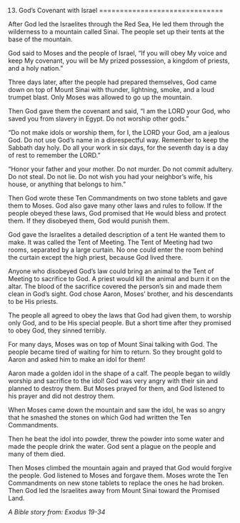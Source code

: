 13. God’s Covenant with Israel
==============================

After God led the Israelites through the Red Sea, He led them through
the wilderness to a mountain called Sinai. The people set up their tents
at the base of the mountain.

God said to Moses and the people of Israel, “If you will obey My voice
and keep My covenant, you will be My prized possession, a kingdom of
priests, and a holy nation.”

Three days later, after the people had prepared themselves, God came
down on top of Mount Sinai with thunder, lightning, smoke, and a loud
trumpet blast. Only Moses was allowed to go up the mountain.

Then God gave them the covenant and said, “I am the LORD your God, who
saved you from slavery in Egypt. Do not worship other gods.”

“Do not make idols or worship them, for I, the LORD your God, am a
jealous God. Do not use God’s name in a disrespectful way. Remember to
keep the Sabbath day holy. Do all your work in six days, for the seventh
day is a day of rest to remember the LORD.”

“Honor your father and your mother. Do not murder. Do not commit
adultery. Do not steal. Do not lie. Do not wish you had your neighbor’s
wife, his house, or anything that belongs to him.”

Then God wrote these Ten Commandments on two stone tablets and gave them
to Moses. God also gave many other laws and rules to follow. If the
people obeyed these laws, God promised that He would bless and protect
them. If they disobeyed them, God would punish them.

God gave the Israelites a detailed description of a tent He wanted them
to make. It was called the Tent of Meeting. The Tent of Meeting had two
rooms, separated by a large curtain. No one could enter the room behind
the curtain except the high priest, because God lived there.

Anyone who disobeyed God’s law could bring an animal to the Tent of
Meeting to sacrifice to God. A priest would kill the animal and burn it
on the altar. The blood of the sacrifice covered the person’s sin and
made them clean in God’s sight. God chose Aaron, Moses’ brother, and his
descendants to be His priests.

The people all agreed to obey the laws that God had given them, to
worship only God, and to be His special people. But a short time after
they promised to obey God, they sinned terribly.

For many days, Moses was on top of Mount Sinai talking with God. The
people became tired of waiting for him to return. So they brought gold
to Aaron and asked him to make an idol for them!

Aaron made a golden idol in the shape of a calf. The people began to
wildly worship and sacrifice to the idol! God was very angry with their
sin and planned to destroy them. But Moses prayed for them, and God
listened to his prayer and did not destroy them.

When Moses came down the mountain and saw the idol, he was so angry that
he smashed the stones on which God had written the Ten Commandments.

Then he beat the idol into powder, threw the powder into some water and
made the people drink the water. God sent a plague on the people and
many of them died.

Then Moses climbed the mountain again and prayed that God would forgive
the people. God listened to Moses and forgave them. Moses wrote the Ten
Commandments on new stone tablets to replace the ones he had broken.
Then God led the Israelites away from Mount Sinai toward the Promised
Land.

*A Bible story from: Exodus 19-34*
